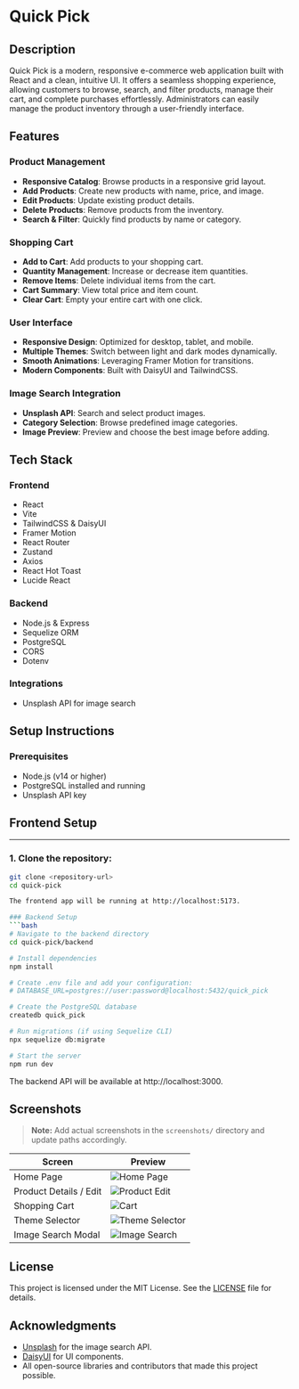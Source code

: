 # Quick Pick

## Description

Quick Pick is a modern, responsive e-commerce web application built with React and a clean, intuitive UI. It offers a seamless shopping experience, allowing customers to browse, search, and filter products, manage their cart, and complete purchases effortlessly. Administrators can easily manage the product inventory through a user-friendly interface.

## Features

### Product Management
- **Responsive Catalog**: Browse products in a responsive grid layout.
- **Add Products**: Create new products with name, price, and image.
- **Edit Products**: Update existing product details.
- **Delete Products**: Remove products from the inventory.
- **Search & Filter**: Quickly find products by name or category.

### Shopping Cart
- **Add to Cart**: Add products to your shopping cart.
- **Quantity Management**: Increase or decrease item quantities.
- **Remove Items**: Delete individual items from the cart.
- **Cart Summary**: View total price and item count.
- **Clear Cart**: Empty your entire cart with one click.

### User Interface
- **Responsive Design**: Optimized for desktop, tablet, and mobile.
- **Multiple Themes**: Switch between light and dark modes dynamically.
- **Smooth Animations**: Leveraging Framer Motion for transitions.
- **Modern Components**: Built with DaisyUI and TailwindCSS.

### Image Search Integration
- **Unsplash API**: Search and select product images.
- **Category Selection**: Browse predefined image categories.
- **Image Preview**: Preview and choose the best image before adding.

## Tech Stack

### Frontend
- React
- Vite
- TailwindCSS & DaisyUI
- Framer Motion
- React Router
- Zustand
- Axios
- React Hot Toast
- Lucide React

### Backend
- Node.js & Express
- Sequelize ORM
- PostgreSQL
- CORS
- Dotenv

### Integrations
- Unsplash API for image search

## Setup Instructions

### Prerequisites
- Node.js (v14 or higher)
- PostgreSQL installed and running
- Unsplash API key


## Frontend Setup

---

### 1. Clone the repository:

```bash
git clone <repository-url>
cd quick-pick

The frontend app will be running at http://localhost:5173.

### Backend Setup
```bash
# Navigate to the backend directory
cd quick-pick/backend

# Install dependencies
npm install

# Create .env file and add your configuration:
# DATABASE_URL=postgres://user:password@localhost:5432/quick_pick

# Create the PostgreSQL database
createdb quick_pick

# Run migrations (if using Sequelize CLI)
npx sequelize db:migrate

# Start the server
npm run dev
```
The backend API will be available at http://localhost:3000.

## Screenshots

> **Note:** Add actual screenshots in the `screenshots/` directory and update paths accordingly.

| Screen                  | Preview                                |
| ----------------------- | -------------------------------------- |
| Home Page               | ![Home Page](./screenshots/home.png)   |
| Product Details / Edit  | ![Product Edit](./screenshots/edit.png)|
| Shopping Cart           | ![Cart](./screenshots/cart.png)        |
| Theme Selector          | ![Theme Selector](./screenshots/theme.png)|
| Image Search Modal      | ![Image Search](./screenshots/image_search.png)|

## License

This project is licensed under the MIT License. See the [LICENSE](LICENSE) file for details.

## Acknowledgments
- [Unsplash](https://unsplash.com/) for the image search API.
- [DaisyUI](https://daisyui.com/) for UI components.
- All open-source libraries and contributors that made this project possible.

